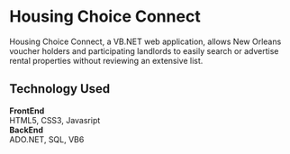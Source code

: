 # Housing Choice Connect
Housing Choice Connect, a VB.NET web application, allows New Orleans voucher holders and participating landlords to easily search or advertise rental properties without reviewing an extensive list.

## Technology Used
<b>FrontEnd</b> <br />
HTML5, CSS3, Javasript <br />
<b>BackEnd</b> <br />
ADO.NET, SQL, VB6 <br />
